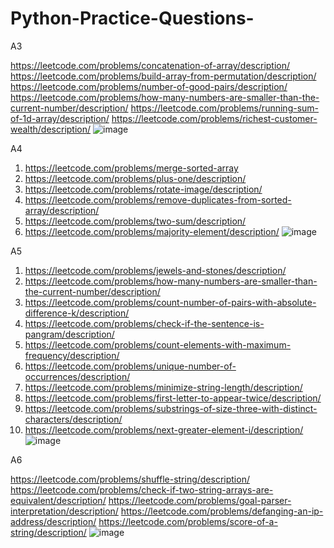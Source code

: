 # Python-Practice-Questions-

A3

https://leetcode.com/problems/concatenation-of-array/description/
https://leetcode.com/problems/build-array-from-permutation/description/
https://leetcode.com/problems/number-of-good-pairs/description/
https://leetcode.com/problems/how-many-numbers-are-smaller-than-the-current-number/description/
https://leetcode.com/problems/running-sum-of-1d-array/description/
https://leetcode.com/problems/richest-customer-wealth/description/
![image](https://github.com/yuvicann/Python-Practice-Questions-/assets/66309345/8056d0d0-1e4e-4115-b1fd-6dbc6b7eab12)

A4


1.	https://leetcode.com/problems/merge-sorted-array
2.	https://leetcode.com/problems/plus-one/description/
3.	https://leetcode.com/problems/rotate-image/description/
4.	https://leetcode.com/problems/remove-duplicates-from-sorted-array/description/
5.	https://leetcode.com/problems/two-sum/description/
6.	https://leetcode.com/problems/majority-element/description/
![image](https://github.com/yuvicann/Python-Practice-Questions-/assets/66309345/c5f64689-85b1-451d-a74e-8ed3982046e3)

A5

1.	https://leetcode.com/problems/jewels-and-stones/description/
2.	https://leetcode.com/problems/how-many-numbers-are-smaller-than-the-current-number/description/
3.	https://leetcode.com/problems/count-number-of-pairs-with-absolute-difference-k/description/
4.	https://leetcode.com/problems/check-if-the-sentence-is-pangram/description/
5.	https://leetcode.com/problems/count-elements-with-maximum-frequency/description/
6.	https://leetcode.com/problems/unique-number-of-occurrences/description/
7.	https://leetcode.com/problems/minimize-string-length/description/
8.	https://leetcode.com/problems/first-letter-to-appear-twice/description/
9.	https://leetcode.com/problems/substrings-of-size-three-with-distinct-characters/description/
10.	https://leetcode.com/problems/next-greater-element-i/description/
![image](https://github.com/yuvicann/Python-Practice-Questions-/assets/66309345/6803a292-f0b4-49a6-a6b2-e0b20bd5e2ce)


A6

https://leetcode.com/problems/shuffle-string/description/
https://leetcode.com/problems/check-if-two-string-arrays-are-equivalent/description/
https://leetcode.com/problems/goal-parser-interpretation/description/
https://leetcode.com/problems/defanging-an-ip-address/description/
https://leetcode.com/problems/score-of-a-string/description/
![image](https://github.com/yuvicann/Python-Practice-Questions-/assets/66309345/94ac965b-d75f-4bcd-b3df-71fb9d29b80f)





